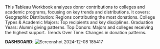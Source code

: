 This Tableau Workbook analyzes donor contributions to colleges and academic programs, focusing on key trends and distributions.
It covers:
Geographic Distribution: Regions contributing the most donations.
College Types & Academic Majors: Top recipients and key disciplines.
Graduation Years: Alumni giving patterns.
Top Donors: Majors and colleges receiving the highest support.
Trends Over Time: Changes in donation patterns.

**DASHBOARD**:
![Screenshot 2024-12-08 185417](https://github.com/user-attachments/assets/5f5d89c5-c134-46d9-a8ce-e0d1f29ebdfe)
